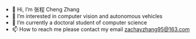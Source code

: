 - 👋 Hi, I’m 张程 Cheng Zhang
- 👀 I’m interested in computer vision and autonomous vehicles
- 🌱 I’m currently a doctoral student of computer science
- 📫 How to reach me please contact my email zachayzhang95@163.com

<!---
zacharyzhang95/zacharyzhang95 is a ✨ special ✨ repository because its `README.md` (this file) appears on your GitHub profile.
You can click the Preview link to take a look at your changes.
--->
